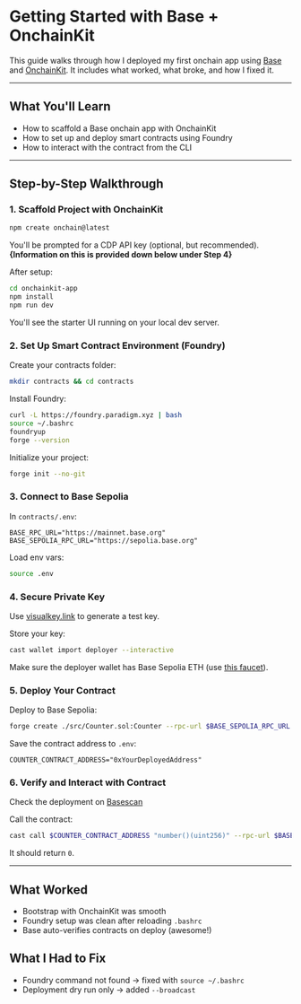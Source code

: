 # Getting Started with Base + OnchainKit

This guide walks through how I deployed my first onchain app using [Base](https://www.base.org/) and [OnchainKit](https://docs.base.org/get-started/build-app). It includes what worked, what broke, and how I fixed it.

---

## What You'll Learn

- How to scaffold a Base onchain app with OnchainKit
- How to set up and deploy smart contracts using Foundry
- How to interact with the contract from the CLI

---

## Step-by-Step Walkthrough

### 1. Scaffold Project with OnchainKit

```bash
npm create onchain@latest
```

You'll be prompted for a CDP API key (optional, but recommended).
**{Information on this is provided down below under Step 4}**

After setup:

```bash
cd onchainkit-app
npm install
npm run dev
```

You'll see the starter UI running on your local dev server.

### 2. Set Up Smart Contract Environment (Foundry)

Create your contracts folder:

```bash
mkdir contracts && cd contracts
```

Install Foundry:

```bash
curl -L https://foundry.paradigm.xyz | bash
source ~/.bashrc
foundryup
forge --version
```

Initialize your project:

```bash
forge init --no-git
```

### 3. Connect to Base Sepolia

In `contracts/.env`:

```env
BASE_RPC_URL="https://mainnet.base.org"
BASE_SEPOLIA_RPC_URL="https://sepolia.base.org"
```

Load env vars:

```bash
source .env
```

### 4. Secure Private Key

Use [visualkey.link](https://visualkey.link) to generate a test key.

Store your key:

```bash
cast wallet import deployer --interactive
```

Make sure the deployer wallet has Base Sepolia ETH (use [this faucet](https://portal.cdp.coinbase.com/products/faucet)).

### 5. Deploy Your Contract

Deploy to Base Sepolia:

```bash
forge create ./src/Counter.sol:Counter --rpc-url $BASE_SEPOLIA_RPC_URL --account deployer --broadcast
```

Save the contract address to `.env`:

```env
COUNTER_CONTRACT_ADDRESS="0xYourDeployedAddress"
```

### 6. Verify and Interact with Contract

Check the deployment on [Basescan](https://sepolia.basescan.org/)

Call the contract:

```bash
cast call $COUNTER_CONTRACT_ADDRESS "number()(uint256)" --rpc-url $BASE_SEPOLIA_RPC_URL
```

It should return `0`.

---

## What Worked

- Bootstrap with OnchainKit was smooth
- Foundry setup was clean after reloading `.bashrc`
- Base auto-verifies contracts on deploy (awesome!)

## What I Had to Fix

- Foundry command not found → fixed with `source ~/.bashrc`
- Deployment dry run only → added `--broadcast`
